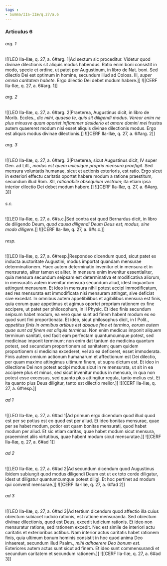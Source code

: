 ```yaml
---
tags : 
- Summa/IIa-IIæ/q.27/a.6
---
```


### Articulus 6

###### arg. 1
![[LEO IIa-IIæ, q. 27, a. 6#arg. 1|Ad sextum sic proceditur. Videtur quod divinae dilectionis sit aliquis modus habendus. Ratio enim boni consistit in modo, specie et ordine, ut patet per Augustinum, in libro de Nat. boni. Sed dilectio Dei est optimum in homine, secundum illud ad Coloss. III, *super omnia caritatem habete*. Ergo dilectio Dei debet modum habere.]]
![[CERF IIa-IIæ, q. 27, a. 6#arg. 1]]

###### arg. 2
![[LEO IIa-IIæ, q. 27, a. 6#arg. 2|Praeterea, Augustinus dicit, in libro de Morib. Eccles., *dic mihi, quaeso te, quis sit diligendi modus. Vereor enim ne plus minusve quam oportet inflammer desiderio et amore domini mei* frustra autem quaereret modum nisi esset aliquis divinae dilectionis modus. Ergo est aliquis modus divinae dilectionis.]]
![[CERF IIa-IIæ, q. 27, a. 6#arg. 2]]

###### arg. 3
![[LEO IIa-IIæ, q. 27, a. 6#arg. 3|Praeterea, sicut Augustinus dicit, IV super Gen. ad Litt., *modus est quem unicuique propria mensura praefigit*. Sed mensura voluntatis humanae, sicut et actionis exterioris, est ratio. Ergo sicut in exteriori effectu caritatis oportet habere modum a ratione praestitum, secundum illud Rom. XII, *rationabile obsequium vestrum*; ita etiam ipsa interior dilectio Dei debet modum habere.]]
![[CERF IIa-IIæ, q. 27, a. 6#arg. 3]]

###### s.c.
![[LEO IIa-IIæ, q. 27, a. 6#s.c.|Sed contra est quod Bernardus dicit, in libro de diligendo Deum, *quod causa diligendi Deum Deus est; modus, sine modo diligere*.]]
![[CERF IIa-IIæ, q. 27, a. 6#s.c.]]

###### resp.
![[LEO IIa-IIæ, q. 27, a. 6#resp.|Respondeo dicendum quod, sicut patet ex inducta auctoritate Augustini, modus importat quandam mensurae determinationem. Haec autem determinatio invenitur et in mensura et in mensurato, aliter tamen et aliter. In mensura enim invenitur essentialiter, quia mensura secundum seipsam est determinativa et modificativa aliorum, in mensuratis autem invenitur mensura secundum aliud, idest inquantum attingunt mensuram. Et ideo in mensura nihil potest accipi immodificatum, sed res mensurata est immodificata nisi mensuram attingat, sive deficiat sive excedat. In omnibus autem appetibilibus et agibilibus mensura est finis, quia eorum quae appetimus et agimus oportet propriam rationem ex fine accipere, ut patet per philosophum, in II Physic. Et ideo finis secundum seipsum habet modum, ea vero quae sunt ad finem habent modum ex eo quod sunt fini proportionata. Et ideo, sicut philosophus dicit, in I Polit., *appetitus finis in omnibus artibus est absque fine et termino, eorum autem quae sunt ad finem est aliquis terminus*. Non enim medicus imponit aliquem terminum sanitati, sed facit eam perfectam quantumcumque potest, sed medicinae imponit terminum; non enim dat tantum de medicina quantum potest, sed secundum proportionem ad sanitatem; quam quidem proportionem si medicina excederet, vel ab ea deficeret, esset immoderata. Finis autem omnium actionum humanarum et affectionum est Dei dilectio, per quam maxime attingimus ultimum finem, ut supra dictum est. Et ideo in dilectione Dei non potest accipi modus sicut in re mensurata, ut sit in ea accipere plus et minus, sed sicut invenitur modus in mensura, in qua non potest esse excessus, sed quanto plus attingitur regula, tanto melius est. Et ita quanto plus Deus diligitur, tanto est dilectio melior.]]
![[CERF IIa-IIæ, q. 27, a. 6#resp.]]

###### ad 1
![[LEO IIa-IIæ, q. 27, a. 6#ad 1|Ad primum ergo dicendum quod illud quod est per se potius est eo quod est per aliud. Et ideo bonitas mensurae, quae per se habet modum, potior est quam bonitas mensurati, quod habet modum per aliud. Et sic etiam caritas, quae habet modum sicut mensura, praeeminet aliis virtutibus, quae habent modum sicut mensuratae.]]
![[CERF IIa-IIæ, q. 27, a. 6#ad 1]]

###### ad 2
![[LEO IIa-IIæ, q. 27, a. 6#ad 2|Ad secundum dicendum quod Augustinus ibidem subiungit quod modus diligendi Deum est ut ex toto corde diligatur, idest ut diligatur quantumcumque potest diligi. Et hoc pertinet ad modum qui convenit mensurae.]]
![[CERF IIa-IIæ, q. 27, a. 6#ad 2]]

###### ad 3
![[LEO IIa-IIæ, q. 27, a. 6#ad 3|Ad tertium dicendum quod affectio illa cuius obiectum subiacet iudicio rationis, est ratione mensuranda. Sed obiectum divinae dilectionis, quod est Deus, excedit iudicium rationis. Et ideo non mensuratur ratione, sed rationem excedit. Nec est simile de interiori actu caritatis et exterioribus actibus. Nam interior actus caritatis habet rationem finis, quia ultimum bonum hominis consistit in hoc quod anima Deo inhaereat, secundum illud Psalm., *mihi adhaerere Deo bonum est*. Exteriores autem actus sunt sicut ad finem. Et ideo sunt commensurandi et secundum caritatem et secundum rationem.]]
![[CERF IIa-IIæ, q. 27, a. 6#ad 3]]


